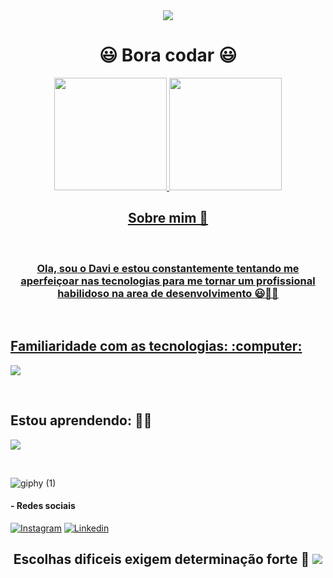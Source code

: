<div  align="center">
  <img width src="https://capsule-render.vercel.app/api?type=waving&height=80&color=gradient&&section=header&reversal=false&fontAlign=48&descAlign=60&fontColor=green">
  <h1>😃 Bora codar 😃</h1> 
  <a href="https://github.com/DaviFelixMatias010">
  <img height="180em" src="https://github-readme-stats.vercel.app/api/top-langs/?username=DaviFelixMatias010&layout=compact&langs_count=7&theme=github_dark"/>
  <img height="180em" src="https://github-readme-stats.vercel.app/api?username=DaviFelixMatias010&show_icons=true&theme=github_dark&include_all_commits=true&count_private=true"/>
  <br>
  <h2> Sobre mim 🤔 </h2>
  <br>
  <h3 align="center">Ola, sou o Davi e estou constantemente tentando me aperfeiçoar nas tecnologias para me tornar um profissional habilidoso na area de desenvolvimento 😃👨‍💻</h3>
</div>
<br> 
<div>
  <h2> Familiaridade com as tecnologias: :computer:</h2>
  <p align="begin">
    <a href="https://skillicons.dev">
      <img src="https://skillicons.dev/icons?i=docker,mysql,vscode" />
    </a>
  </p>
</div>
<br>
  <h2>Estou aprendendo: 👨‍💻</h2>
  <p align="begin"> 
    <a href="https://skillicons.dev">
      <img src="https://skillicons.dev/icons?i=html,css,javascript,nodejs,express" />
    </a>
  </p>
<br>

![giphy (1)](https://github.com/DaviFelixMatias010/DaviFelixMatias010/assets/122411378/140e492c-7806-4489-8b63-2e18a2fc30e1)

#### - Redes sociais
[![Instagram](https://img.shields.io/badge/Instagram-E4405F?style=for-the-badge&logo=instagram&logoColor=black)](https://www.instagram.com/davi_felix00/) 
[![Linkedin](https://img.shields.io/badge/LinkedIn-0077B5?style=for-the-badge&logo=linkedin&logoColor=black)](https://www.linkedin.com/in/davi-felix-b5b3a3204/)


<h2 align="center">Escolhas dificeis exigem determinação forte 👿 
<img width src="https://capsule-render.vercel.app/api?type=waving&height=100&color=gradient&&section=footer&reversal=false&fontAlign=48&descAlign=60&fontColor=">
</h2>



